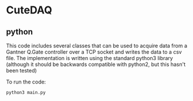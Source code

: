 # CuteDAQ 
## python 

This code includes several classes that can be used to acquire data from a Gantner Q.Gate controller over a TCP socket and writes the data to a csv file. The implementation is written using the standard python3 library (although it should be backwards compatible with python2, but this hasn't been tested)

To run the code:
```
python3 main.py
```
